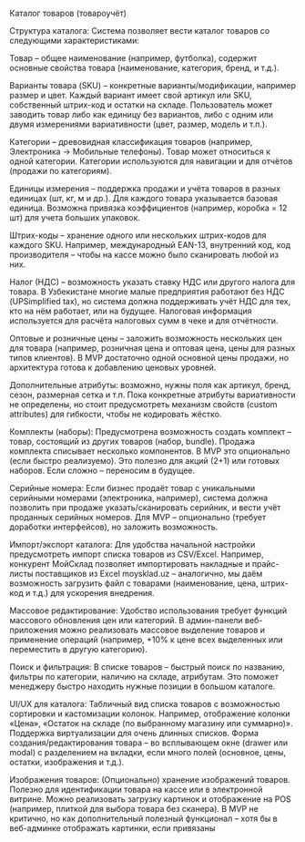 Каталог товаров (товароучёт)

Структура каталога: Система позволяет вести каталог товаров со следующими характеристиками:

Товар – общее наименование (например, футболка), содержит основные свойства товара (наименование, категория, бренд, и т.д.).

Варианты товара (SKU) – конкретные варианты/модификации, например размер и цвет. Каждый вариант имеет свой артикул или SKU, собственный штрих-код и остатки на складе. Пользователь может заводить товар либо как единицу без вариантов, либо с одним или двумя измерениями вариативности (цвет, размер, модель и т.п.).

Категории – древовидная классификация товаров (например, Электроника → Мобильные телефоны). Товар может относиться к одной категории. Категории используются для навигации и для отчётов (продажи по категориям).

Единицы измерения – поддержка продажи и учёта товаров в разных единицах (шт, кг, м и др.). Для каждого товара указывается базовая единица. Возможна привязка коэффициентов (например, коробка = 12 шт) для учета больших упаковок.

Штрих-коды – хранение одного или нескольких штрих-кодов для каждого SKU. Например, международный EAN-13, внутренний код, код производителя – чтобы на кассе можно было сканировать любой из них.

Налог (НДС) – возможность указать ставку НДС или другого налога для товара. В Узбекистане многие малые предприятия работают без НДС (UPSimplified tax), но система должна поддерживать учёт НДС для тех, кто на нём работает, или на будущее. Налоговая информация используется для расчёта налоговых сумм в чеке и для отчётности.

Оптовые и розничные цены – заложить возможность нескольких цен для товара (например, розничная цена и оптовая цена, цены для разных типов клиентов). В MVP достаточно одной основной цены продажи, но архитектура готова к добавлению ценовых уровней.

Дополнительные атрибуты: возможно, нужны поля как артикул, бренд, сезон, размерная сетка и т.п. Пока конкретные атрибуты вариативности не определены, но стоит предусмотреть механизм свойств (custom attributes) для гибкости, чтобы не кодировать жёстко.

Комплекты (наборы): Предусмотрена возможность создать комплект – товар, состоящий из других товаров (набор, bundle). Продажа комплекта списывает несколько компонентов. В MVP это опционально (если быстро реализуемо). Это полезно для акций (2+1) или готовых наборов. Если сложно – переносим в будущее.

Серийные номера: Если бизнес продаёт товар с уникальными серийными номерами (электроника, например), система должна позволить при продаже указать/сканировать серийник, и вести учёт проданных серийных номеров. Для MVP – опционально (требует доработки интерфейсов), но заложить возможность.

Импорт/экспорт каталога: Для удобства начальной настройки предусмотреть импорт списка товаров из CSV/Excel. Например, конкурент МойСклад позволяет импортировать накладные и прайс-листы поставщиков из Excel
moysklad.uz
 – аналогично, мы даём возможность загрузить файл с товарами (наименование, цена, штрих-код и т.д.) для ускорения внедрения.

Массовое редактирование: Удобство использования требует функций массового обновления цен или категорий. В админ-панели веб-приложения можно реализовать массовое выделение товаров и применение операций (например, +10% к цене всех выделенных или переместить в другую категорию).

Поиск и фильтрация: В списке товаров – быстрый поиск по названию, фильтры по категории, наличию на складе, атрибутам. Это поможет менеджеру быстро находить нужные позиции в большом каталоге.

UI/UX для каталога: Табличный вид списка товаров с возможностью сортировки и кастомизации колонок. Например, отображение колонки «Цена», «Остаток на складе (по выбранному магазину или суммарно)». Поддержка виртуализации для очень длинных списков. Форма создания/редактирования товара – во всплывающем окне (drawer или modal) с разделением на вкладки, если много полей (основное, цены, остатки, изображения и т.д.).

Изображения товаров: (Опционально) хранение изображений товаров. Полезно для идентификации товара на кассе или в электронной витрине. Можно реализовать загрузку картинок и отображение на POS (например, плиткой для выбора товара без сканера). В MVP не критично, но как дополнительный полезный функционал – хотя бы в веб-админке отображать картинки, если привязаны